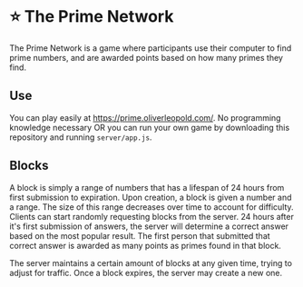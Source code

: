 # ⭐ The Prime Network

The Prime Network is a game where participants use their computer to find prime numbers, and are awarded points based on how many primes they find.

## Use
You can play easily at https://prime.oliverleopold.com/. No programming knowledge necessary OR you can run your own game by downloading this repository and running `server/app.js`.

## Blocks
A block is simply a range of numbers that has a lifespan of 24 hours from first submission to expiration. Upon creation, a block is given a number and a range. The size of this range decreases over time to account for difficulty. Clients can start randomly requesting blocks from the server. 24 hours after it's first submission of answers, the server will determine a correct answer based on the most popular result. The first person that submitted that correct answer is awarded as many points as primes found in that block.

The server maintains a certain amount of blocks at any given time, trying to adjust for traffic. Once a block expires, the server may create a new one.
